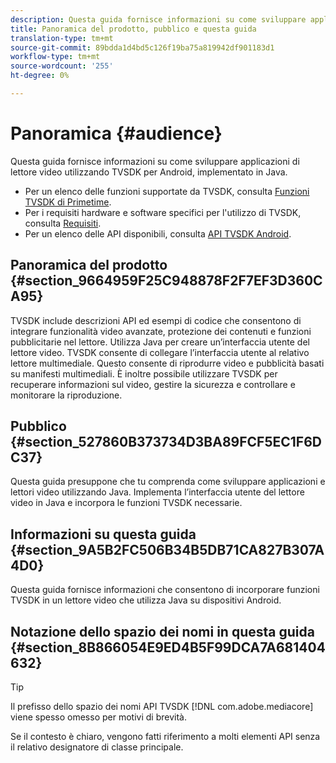```yaml
---
description: Questa guida fornisce informazioni su come sviluppare applicazioni di lettore video utilizzando TVSDK per Android, implementato in Java.
title: Panoramica del prodotto, pubblico e questa guida
translation-type: tm+mt
source-git-commit: 89bdda1d4bd5c126f19ba75a819942df901183d1
workflow-type: tm+mt
source-wordcount: '255'
ht-degree: 0%

---
```



# Panoramica {#audience}

Questa guida fornisce informazioni su come sviluppare applicazioni di lettore video utilizzando TVSDK per Android, implementato in Java.

<!--<a id="section_FC24E86A2E6442B8A3769160769BBDFA"></a>-->

* Per un elenco delle funzioni supportate da TVSDK, consulta [Funzioni TVSDK di Primetime](../../../tvsdk-3x-android-prog/android-3x-introduction/overview-prod-audience-guide/android-3x-overview-of-the-player.md).
* Per i requisiti hardware e software specifici per l&#39;utilizzo di TVSDK, consulta [Requisiti](../../../tvsdk-3x-android-prog/android-3x-introduction/android-3x-requirements.md).
* Per un elenco delle API disponibili, consulta [API TVSDK Android](https://help.adobe.com/en_US/primetime/api/psdk/javadoc3.5/index.html).

## Panoramica del prodotto {#section_9664959F25C948878F2F7EF3D360CA95}

TVSDK include descrizioni API ed esempi di codice che consentono di integrare funzionalità video avanzate, protezione dei contenuti e funzioni pubblicitarie nel lettore. Utilizza Java per creare un’interfaccia utente del lettore video. TVSDK consente di collegare l’interfaccia utente al relativo lettore multimediale. Questo consente di riprodurre video e pubblicità basati su manifesti multimediali. È inoltre possibile utilizzare TVSDK per recuperare informazioni sul video, gestire la sicurezza e controllare e monitorare la riproduzione.

## Pubblico {#section_527860B373734D3BA89FCF5EC1F6DC37}

Questa guida presuppone che tu comprenda come sviluppare applicazioni e lettori video utilizzando Java. Implementa l’interfaccia utente del lettore video in Java e incorpora le funzioni TVSDK necessarie.

## Informazioni su questa guida {#section_9A5B2FC506B34B5DB71CA827B307A4D0}

Questa guida fornisce informazioni che consentono di incorporare funzioni TVSDK in un lettore video che utilizza Java su dispositivi Android.

## Notazione dello spazio dei nomi in questa guida {#section_8B866054E9ED4B5F99DCA7A681404632}

>[!TIP]
>
>Il prefisso dello spazio dei nomi API TVSDK [!DNL com.adobe.mediacore] viene spesso omesso per motivi di brevità.
>
>Se il contesto è chiaro, vengono fatti riferimento a molti elementi API senza il relativo designatore di classe principale.